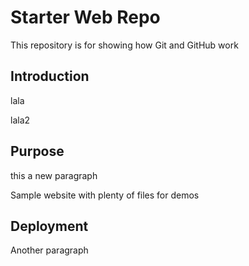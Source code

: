 # Starter Web Repo

This repository is for showing how Git and GitHub work

## Introduction

lala

lala2

## Purpose

this a new paragraph

Sample website with plenty of files for demos

## Deployment

Another paragraph